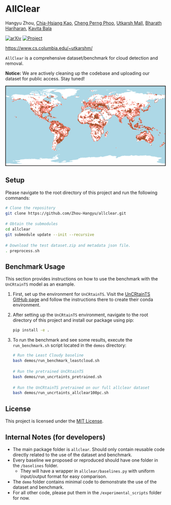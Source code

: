 # AllClear

Hangyu Zhou, [Chia-Hsiang Kao](https://iandrover.github.io), [Cheng Perng Phoo](https://cpphoo.github.io), [Utkarsh Mall](https://iandrover.github.io), [Bharath Hariharan](https://www.cs.cornell.edu/~bharathh/), [Kavita Bala](http://www.cs.cornell.edu/~kb/)

[![arXiv](https://img.shields.io/badge/arXiv-AllClear-red?style=flat-square)](https://arxiv.org/abs/2410.23891)
[![Project](https://img.shields.io/badge/project-AllClear-blue?style=flat-square)](https://allclear.cs.cornell.edu)

https://www.cs.columbia.edu/~utkarshm/

`AllClear` is a comprehensive dataset/benchmark for cloud detection and removal. 

**Notice:** We are actively cleaning up the codebase and uploading our dataset for public access. Stay tuned!

![Geographical distribution of AllClear](images/allclear.svg)

## Setup
<!-- `AllClear` comes with minimal package requirements. It can be easily installed using pip. 
Please navigate to the root directory of this project and run the following commands:

```bash
pip install -e .
``` -->

Please navigate to the root directory of this project and run the following commands:
```bash
# Clone the repository
git clone https://github.com/Zhou-Hangyu/allclear.git

# Obtain the submodules
cd allclear
git submodule update --init --recursive

# Download the test dataset.zip and metadata json file.
. preprocess.sh
```

## Benchmark Usage

This section provides instructions on how to use the benchmark with the `UnCRtainTS` model as an example.

1. First, set up the environment for `UnCRtainTS`. Visit the [UnCRtainTS GitHub page](https://github.com/PatrickTUM/UnCRtainTS) and follow the instructions there to create their conda environment.

2. After setting up the `UnCRtainTS` environment, navigate to the root directory of this project and install our package using pip:

    ```bash
    pip install -e .
    ```

3. To run the benchmark and see some results, execute the `run_benchmark.sh` script located in the `demos` directory:

    ```bash
    # Run the Least Cloudy baseline
    bash demos/run_benchmark_leastcloud.sh 

    # Run the pretrained UnCRtainTS
    bash demos/run_uncrtaints_pretrained.sh 

    # Run the UnCRtainTS pretrained on our full allclear dataset 
    bash demos/run_uncrtaints_allclear100pc.sh 
    ```

## License

This project is licensed under the [MIT License](LICENSE).


## Internal Notes (for developers)
* The main package folder is `allclear`. Should only contain reusable code directly related to the use of the dataset and benchmark.
* Every baseline we proposed or reproduced should have one folder in the `/baselines` folder.
  * They will have a wrapper in `allclear/baselines.py` with uniform input/output format for easy comparison.
* The `demo` folder contains minimal code to demonstrate the use of the dataset and benchmark.
* For all other code, please put them in the `/experimental_scripts` folder for now.
